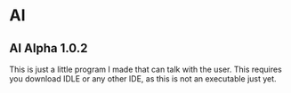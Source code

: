 # AI
## AI Alpha 1.0.2
This is just a little program I made that can talk with the user. This requires you download IDLE or any other IDE, as this is not an executable just yet.
